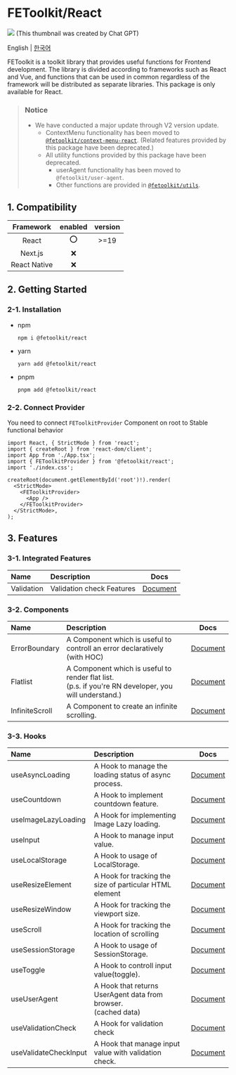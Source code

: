 # FEToolkit/React

![](https://fejumvuajiwc28287693.gcdn.ntruss.com/fetoolkit/fetoolkit_thumbnail.png)
(This thumbnail was created by Chat GPT)

English | [한국어](https://github.com/minwoo129/fetoolkit/blob/master/packages/react/README_kr.md)

FEToolkit is a toolkit library that provides useful functions for Frontend development. The library is divided according to frameworks such as React and Vue, and functions that can be used in common regardless of the framework will be distributed as separate libraries.
This package is only available for React.

> ### Notice
>
> - We have conducted a major update through V2 version update.
>   - ContextMenu functionality has been moved to [`@fetoolkit/context-menu-react`](../context-menu-react/). (Related features provided by this package have been deprecated.)
>   - All utility functions provided by this package have been deprecated.
>     - userAgent functionality has been moved to `@fetoolkit/user-agent`.
>     - Other functions are provided in [`@fetoolkit/utils`](../utils/).

## 1. Compatibility

|  Framework   | enabled | version |
| :----------: | :-----: | :-----: |
|    React     |   ⭕    |  >=19   |
|   Next.js    |   ❌    |         |
| React Native |   ❌    |         |

## 2. Getting Started

### 2-1. Installation

- npm
  ```
  npm i @fetoolkit/react
  ```
- yarn
  ```
  yarn add @fetoolkit/react
  ```
- pnpm
  ```
  pnpm add @fetoolkit/react
  ```

### 2-2. Connect Provider

You need to connect `FEToolkitProvider` Component on root to Stable functional behavior

```tsx
import React, { StrictMode } from 'react';
import { createRoot } from 'react-dom/client';
import App from './App.tsx';
import { FEToolkitProvider } from '@fetoolkit/react';
import './index.css';

createRoot(document.getElementById('root')!).render(
  <StrictMode>
    <FEToolkitProvider>
      <App />
    </FEToolkitProvider>
  </StrictMode>,
);
```

## 3. Features

### 3-1. Integrated Features

| Name       | Description               |                   Docs                   |
| :--------- | :------------------------ | :--------------------------------------: |
| Validation | Validation check Features | [Document](./docs/en/validationcheck.md) |

### 3-2. Components

| Name           | Description                                                                                             |                       Docs                        |
| :------------- | :------------------------------------------------------------------------------------------------------ | :-----------------------------------------------: |
| ErrorBoundary  | A Component which is useful to controll an error declaratively<br>(with HOC)                            | [Document](./docs/en/component_errorboundary.md)  |
| Flatlist       | A Component which is useful to render flat list.<br>(p.s. if you're RN developer, you will understand.) |    [Document](./docs/en/component_flatlist.md)    |
| InfiniteScroll | A Component to create an infinite scrolling.                                                            | [Document](./docs/en/component_infinitescroll.md) |

### 3-3. Hooks

| Name                  | Description                                                        |                        Docs                         |
| :-------------------- | :----------------------------------------------------------------- | :-------------------------------------------------: |
| useAsyncLoading       | A Hook to manage the loading status of async <br>process.          |    [Document](./docs/en/hook_useasyncloading.md)    |
| useCountdown          | A Hook to implement countdown feature.                             |     [Document](./docs/en/hook_usecountdown.md)      |
| useImageLazyLoading   | A Hook for implementing Image Lazy loading.                        |  [Document](./docs/en/hook_useimagelazyloading.md)  |
| useInput              | A Hook to manage input value.                                      |       [Document](./docs/en/hook_useinput.md)        |
| useLocalStorage       | A Hook to usage of LocalStorage.                                   |    [Document](./docs/en/hook_uselocalstorage.md)    |
| useResizeElement      | A Hook for tracking the size of particular HTML element            |   [Document](./docs/en/hook_useresizeelement.md)    |
| useResizeWindow       | A Hook for tracking the viewport size.                             |    [Document](./docs/en/hook_useresizewindow.md)    |
| useScroll             | A Hook for tracking the location of scrolling                      |       [Document](./docs/en/hook_usescroll.md)       |
| useSessionStorage     | A Hook to usage of SessionStorage.                                 |   [Document](./docs/en/hook_usesessionstorage.md)   |
| useToggle             | A Hook to controll input value(toggle).                            |       [Document](./docs/en/hook_usetoggle.md)       |
| useUserAgent          | A Hook that returns UserAgent data from browser. <br>(cached data) |     [Document](./docs/en/hook_useuseragent.md)      |
| useValidationCheck    | A Hook for validation check                                        |  [Document](./docs/en/hook_usevalidationcheck.md)   |
| useValidateCheckInput | A Hook that manage input value with validation check.              | [Document](./docs/en/hook_usevalidatecheckinput.md) |
